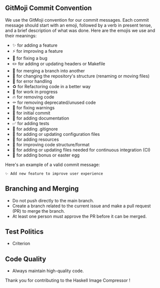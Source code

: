 ## GitMoji Commit Convention

We use the GitMoji convention for our commit messages. Each commit message should start with an emoji, followed by a verb in present tense, and a brief description of what was done. Here are the emojis we use and their meanings:

- ✨ for adding a feature
- ⚡ for improving a feature
- 🐛 for fixing a bug
- ✏️ for adding or updating headers or Makefile
- 🔀 for merging a branch into another
- 🚚 for changing the repository's structure (renaming or moving files)
- 🥅 for error handling
- ♻️ for Refactoring code in a better way
- 🚧 for work in progress
- 🔥 for removing code
- ⚰️ for removing deprecated/unused code
- 🚨 for fixing warnings
- 🎉 for initial commit
- 📝 for adding documentation
- ✅ for adding tests
- 🙈 for adding .gitignore
- 🔧 for adding or updating configuration files
- 🍱 for adding resources
- 🎨 for improving code structure/format
- 👷 for adding or updating files needed for continuous integration (CI)
- 🥚 for adding bonus or easter egg


Here's an example of a valid commit message:

```
✨ Add new feature to improve user experience
```

## Branching and Merging

- Do not push directly to the main branch.
- Create a branch related to the current issue and make a pull request (PR) to merge the branch.
- At least one person must approve the PR before it can be merged.

## Test Politics

- Criterion

## Code Quality

- Always maintain high-quality code.


Thank you for contributing to the Haskell Image Compressor !
